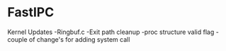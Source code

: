# FastIPC


Kernel Updates
  -Ringbuf.c
  -Exit path cleanup
  -proc structure valid flag
  -couple of change's for adding system call
